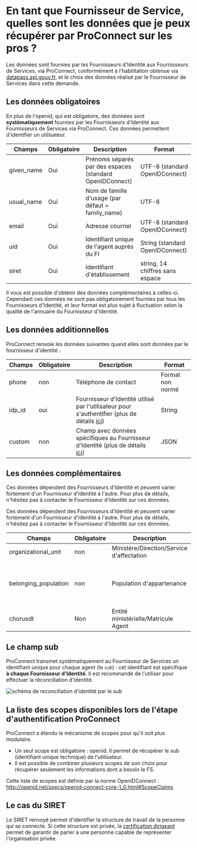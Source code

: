 # En tant que Fournisseur de Service, quelles sont les données que je peux récupérer par ProConnect sur les pros ?

Les données sont fournies par les Fournisseurs d'Identité aux Fournisseurs de Services, via ProConnect, conformément à l'habilitation obtenue via [datapass.api.gouv.fr](https://datapass.api.gouv.fr), et le choix des données réalisé par le Fournisseur de Services dans cette demande.

## Les données obligatoires

En plus de l'openid, qui est obligatoire, des données sont **systématiquement** fournies par les Fournisseurs d'Identité aux Fournisseurs de Services via ProConnect. Ces données permettent d'identifier un utilisateur.

| Champs     | Obligatoire | Description                                              | Format                          |
| ---------- | ----------- | -------------------------------------------------------- | ------------------------------- |
| given_name | Oui         | Prénoms séparés par des espaces (standard OpenIDConnect) | UTF-8 (standard OpenIDConnect)  |
| usual_name | Oui         | Nom de famille d'usage (par défaut = family_name)        | UTF-8                           |
| email      | Oui         | Adresse courriel                                         | UTF-8 (standard OpenIDConnect)  |
| uid        | Oui         | Identifiant unique de l'agent auprès du FI               | String (standard OpenIDConnect) |
| siret      | Oui         | Identifiant d'établissement                              | string, 14 chiffres sans espace |

Il vous est possible d'obtenir des données complémentaires à celles-ci. Cependant ces données ne sont pas obligatoirement fournies par tous les Fournisseurs d'Identité, et leur format est plus sujet à fluctuation selon la qualité de l'annuaire du Fournisseur d'Identité.

## Les données additionnelles

ProConnect renvoie les données suivantes quand elles sont données par le fournisseur d'identité :

| Champs | Obligatoire | Description                                                                                                                | Format           |
| ------ | ----------- | -------------------------------------------------------------------------------------------------------------------------- | ---------------- |
| phone  | non         | Téléphone de contact                                                                                                       | Format non normé |
| idp_id | oui         | Fournisseur d'Identité utilisé par l'utilisateur pour s'authentifier (plus de détails [ici](./connaitre-le-fi-utilise.md)) | String           |
| custom | non         | Champ avec données spécifiques au Fournisseur d'Identité (plus de détails [ici](./custom-scope.md))                        | JSON             |

## Les données complémentaires

Ces données dépendent des Fournisseurs d'Identité et peuvent varier fortement d'un Fournisseur d'Identité à l'autre. Pour plus de détails, n'hésitez pas à contacter le Fournisseur d'Identité sur ces données.

Ces données dépendent des Fournisseurs d'Identité et peuvent varier fortement d'un Fournisseur d'Identité à l'autre. Pour plus de détails, n'hésitez pas à contacter le Fournisseur d'Identité sur ces données.

| Champs               | Obligatoire | Description                               | Format                                                     |
| -------------------- | ----------- | ----------------------------------------- | ---------------------------------------------------------- |
| organizational_unit  | non         | Ministère/Direction/Service d'affectation | UTF8                                                       |
| belonging_population | non         | Population d'appartenance                 | string, Exemple: agent, prestataire, partenaire, stagiaire |
| chorusdt             | Non         | Entité ministérielle/Matricule Agent      | string                                                     |

## Le champ sub

ProConnect transmet systématiquement au Fournisseur de Services un identifiant unique pour chaque agent (le `sub`) : cet identifiant est spécifique **à chaque Fournisseur d'Identité**. Il est recommandé de l'utiliser pour effectuer la réconciliation d'identité.

![schéma de reconciliation d'identité par le sub](/images/docs/reconciliation-sub.png)

## La liste des scopes disponibles lors de l'étape d'authentification ProConnect

ProConnect a étendu le mécanisme de scopes pour qu'il soit plus modulaire.

- Un seul scope est obligatoire : openid. Il permet de récupérer le sub (identifiant unique technique) de l'utilisateur.
- Il est possible de combiner plusieurs scopes de son choix pour récupérer seulement les informations dont a besoin le FS.

Cette liste de scopes est définie par la norme OpenIDConnect : http://openid.net/specs/openid-connect-core-1_0.html#ScopeClaims

## Le cas du SIRET

Le SIRET renvoyé permet d'identifier la structure de travail de la personne qui se connecte. Si cette structure est privée, la [certification dirigeant](certification-dirigeant.md) permet de garantir de parler à une personne capable de représenter l'organisation privée.

